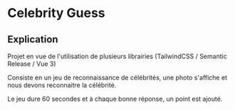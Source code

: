 # Celebrity Guess

## Explication

Projet en vue de l'utilisation de plusieurs librairies (TailwindCSS / Semantic Release / Vue 3)

Consiste en un jeu de reconnaissance de célébrités, une photo s'affiche et nous devons reconnaitre la célébrité.

Le jeu dure 60 secondes et à chaque bonne réponse, un point est ajouté.
